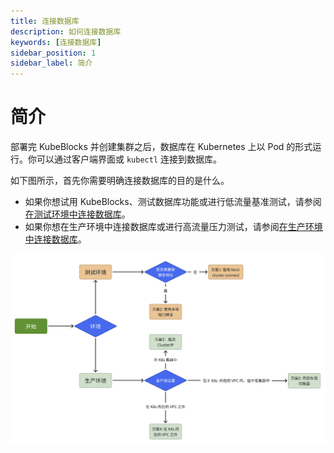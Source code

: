 ```yaml
---
title: 连接数据库
description: 如何连接数据库
keywords: [连接数据库]
sidebar_position: 1
sidebar_label: 简介
---
```


# 简介

部署完 KubeBlocks 并创建集群之后，数据库在 Kubernetes 上以 Pod 的形式运行。你可以通过客户端界面或 `kubectl` 连接到数据库。

如下图所示，首先你需要明确连接数据库的目的是什么。

- 如果你想试用 KubeBlocks、测试数据库功能或进行低流量基准测试，请参阅[在测试环境中连接数据库](./connect-database-in-testing-environment.md)。
- 如果你想在生产环境中连接数据库或进行高流量压力测试，请参阅[在生产环境中连接数据库](./connect-database-in-production-environment.md)。

![Connect database](./../../img/create-and-connect-databases-overview.jpg)

